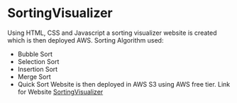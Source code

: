 # SortingVisualizer #
Using HTML, CSS and Javascript a sorting visualizer website is created which is then deployed AWS.
Sorting Algorithm used: 
- Bubble Sort
- Selection Sort
- Insertion Sort
- Merge Sort
- Quick Sort
Website is then deployed in AWS S3 using AWS free tier.
Link for Website [SortingVisualizer](http://sortingvisualizer.s3-website-us-east-1.amazonaws.com/)
